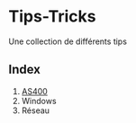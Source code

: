 # Tips-Tricks
Une collection de différents tips

## Index

1. [AS400](https://github.com/jflehe/Tips-Tricks/blob/master/AS400.md)
2. Windows
3. Réseau
